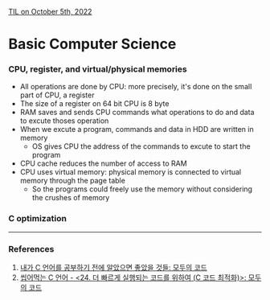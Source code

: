 [TIL on October 5th, 2022](../TIL/2022/10/10-05-2022.md)
# **Basic Computer Science**
### CPU, register, and virtual/physical memories
- All operations are done by CPU: more precisely, it's done on the small part of CPU, a register
- The size of a register on 64 bit CPU is 8 byte
- RAM saves and sends CPU commands what operations to do and data to excute thoses operation
- When we excute a program, commands and data in HDD are written in memory
  * OS gives CPU the address of the commands to excute to start the program
- CPU cache reduces the number of access to RAM
- CPU uses virtual memory: physical memory is connected to virtual memory through the page table
  * So the programs could freely use the memory without considering the crushes of memory

### C optimization

___

### References
1. [내가 C 언어를 공부하기 전에 알았으면 좋았을 것들: 모두의 코드](https://modoocode.com/315)
2. [씹어먹는 C 언어 - <24. 더 빠르게 실행되는 코드를 위하여 (C 코드 최적화)>: 모두의 코드](https://modoocode.com/129)